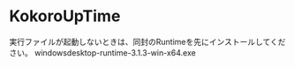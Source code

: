 # KokoroUpTime
 
実行ファイルが起動しないときは、同封のRuntimeを先にインストールしてください。
windowsdesktop-runtime-3.1.3-win-x64.exe
